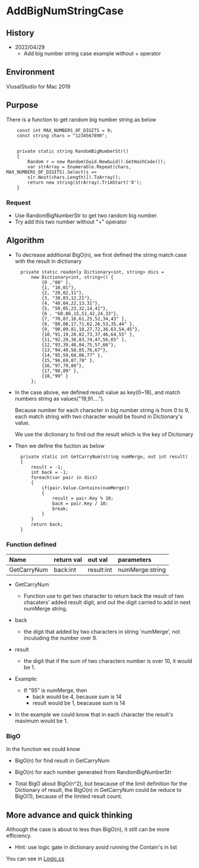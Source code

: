 # AddBigNumStringCase

## History

* 2022/04/29
    * Add big number string case example without + operator


## Environment
ViusalStudio for Mac 2019

## Purpose

There is a function to get random big number string as below

        const int MAX_NUMBERS_OF_DIGITS = 9;
        const string chars = "1234567890";

        
        private static string RandomBigNumberStr()
        {
            Random r = new Random(Guid.NewGuid().GetHashCode());
            var strArray = Enumerable.Repeat(chars, MAX_NUMBERS_OF_DIGITS).Select(s =>
            s[r.Next(chars.Length)]).ToArray();
            return new string(strArray).TrimStart('0');
        }

### Request
* Use RandomBigNumberStr to get two random big number.
* Try add this two number without "+" operator

## Algorithm

* To decrease additional BigO(n), we first defined the string match case with the result in dictionary

        private static readonly Dictionary<int, string> dics =
            new Dictionary<int, string>() {
                {0 ,"00" },
                {1, "10,01"},
                {2, "20,02,11"},
                {3, "30,03,12,21"},
                {4, "40,04,22,13,31"},
                {5, "50,05,23,32,14,41"},
                {6 , "60,06,15,51,42,24,33"},
                {7, "70,07,16,61,25,52,34,43" },
                {8, "80,08,17,71,62,26,53,35,44" },
                {9, "90,09,81,18,27,72,36,63,54,45"},
                {10,"91,19,28,82,73,37,46,64,55" },
                {11,"92,29,38,83,74,47,56,65" },
                {12,"93,39,48,84,75,57,66"},
                {13,"94,49,58,85,76,67"},
                {14,"95,59,68,86,77" },
                {15,"96,69,87,78" },
                {16,"97,79,88"},
                {17,"98,89" },
                {18,"99" }
            };

* <p>In the case above, we defined result value as key(0~18), and match numbers string as values("19,91....").</p> <p>Because number for each character in big number string is from 0 to 9, each match string with two character would be found in Dictionary's value.<p>We use the dictionary to find out the result which is the key of Dictionary</p>


* Then we define the fuction as below
        
        private static int GetCarryNum(string numMerge, out int result)
        {
            result = -1;
            int back = -1;
            foreach(var pair in dics)
            {
                if(pair.Value.Contains(numMerge))
                {
                    result = pair.Key % 10;
                    back = pair.Key / 10;
                    break;
                }
            }
            return back;
        }

### Function defined
|Name|return val|out val|parameters|
|:--|:--|:--|:--|
|GetCarryNum|back:int|result:int|numMerge:string|

* GetCarryNum
  * Function use to get two character to return back the result of two chacaters' added result digit, and out the digit carried to add in next numMerge string.

* back
  * the digit that added by two characters in string 'numMerge', not inculuding the number over 9.

* result
  * the digit that if the sum of two characters number is over 10, it would be 1.

* Example:
  * If "95" is numMerge, then
    * back would be 4, because sum is 14
    * result would be 1, beacause sum is 14

* In the example we could know that in each character the result's maximum would be 1.


### BigO

In the function we could know
* BigO(n) for find result in GetCarryNum
* BigO(n) for each number generated from RandomBigNumberStr

* Total BigO about BigO(n^2), but beacause of the limit definition for the Dictionary of result, the BigO(n) in GetCarryNum could be reduce to BigO(1), because of the limited result count. 


## More advance and quick thinking
Although the case is about to less than BigO(n), it still can be more efficiency.

* Hint: use logic gate in dictionary avoid running the Contain's in list

You can see in [Logic.cs](https://github.com/GINGFREES/AddBigNumStringCase/blob/main/TestAdd/TestAdd/Logic.cs)



